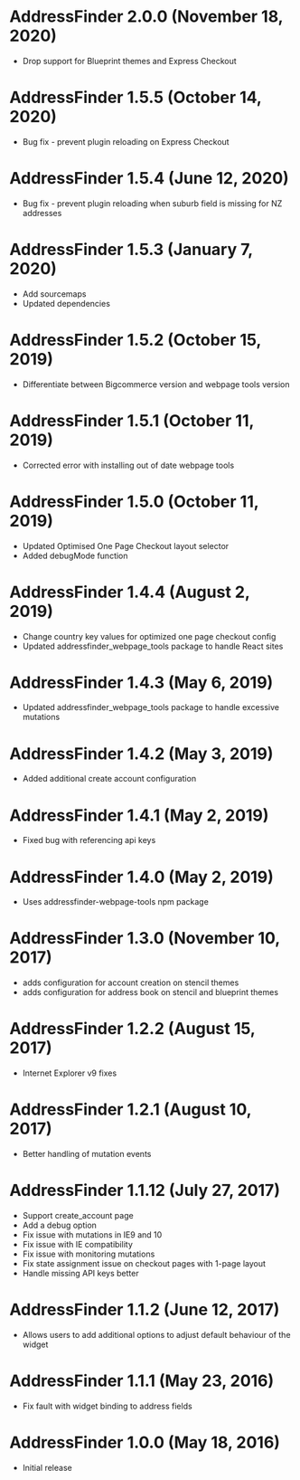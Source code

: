 # AddressFinder 2.0.0 (November 18, 2020)
* Drop support for Blueprint themes and Express Checkout

# AddressFinder 1.5.5 (October 14, 2020)
* Bug fix - prevent plugin reloading on Express Checkout

# AddressFinder 1.5.4 (June 12, 2020)
* Bug fix - prevent plugin reloading when suburb field is missing for NZ addresses

# AddressFinder 1.5.3 (January 7, 2020)
* Add sourcemaps
* Updated dependencies

# AddressFinder 1.5.2 (October 15, 2019)
* Differentiate between Bigcommerce version and webpage tools version

# AddressFinder 1.5.1 (October 11, 2019)
* Corrected error with installing out of date webpage tools

# AddressFinder 1.5.0 (October 11, 2019)
* Updated Optimised One Page Checkout layout selector
* Added debugMode function

# AddressFinder 1.4.4 (August 2, 2019)
* Change country key values for optimized one page checkout config
* Updated addressfinder_webpage_tools package to handle React sites

# AddressFinder 1.4.3 (May 6, 2019)
* Updated addressfinder_webpage_tools package to handle excessive mutations

# AddressFinder 1.4.2 (May 3, 2019)
* Added additional create account configuration

# AddressFinder 1.4.1 (May 2, 2019)
* Fixed bug with referencing api keys

# AddressFinder 1.4.0 (May 2, 2019)
* Uses addressfinder-webpage-tools npm package

# AddressFinder 1.3.0 (November 10, 2017)
* adds configuration for account creation on stencil themes
* adds configuration for address book on stencil and blueprint themes

# AddressFinder 1.2.2 (August 15, 2017)
* Internet Explorer v9 fixes

# AddressFinder 1.2.1 (August 10, 2017)
* Better handling of mutation events

# AddressFinder 1.1.12 (July 27, 2017)
* Support create_account page
* Add a debug option
* Fix issue with mutations in IE9 and 10
* Fix issue with IE compatibility
* Fix issue with monitoring mutations
* Fix state assignment issue on checkout pages with 1-page layout
* Handle missing API keys better

# AddressFinder 1.1.2 (June 12, 2017)

* Allows users to add additional options to adjust default behaviour of the widget

# AddressFinder 1.1.1 (May 23, 2016)

* Fix fault with widget binding to address fields

# AddressFinder 1.0.0 (May 18, 2016)

* Initial release
